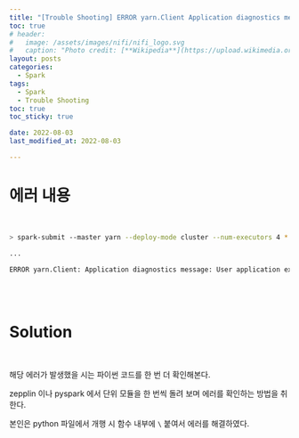 ```yaml
---
title: "[Trouble Shooting] ERROR yarn.Client Application diagnostics message User application exited with status 1"
toc: true
# header:
#   image: /assets/images/nifi/nifi_logo.svg
#   caption: "Photo credit: [**Wikipedia**](https://upload.wikimedia.org/wikipedia/commons/f/ff/Apache-nifi-logo.svg)"
layout: posts
categories:
  - Spark
tags:
  - Spark
  - Trouble Shooting
toc: true
toc_sticky: true

date: 2022-08-03
last_modified_at: 2022-08-03

---
```


# 에러 내용

<br>

```sh
> spark-submit --master yarn --deploy-mode cluster --num-executors 4 *.py

...

ERROR yarn.Client: Application diagnostics message: User application exited with status 1
```

<br><br>

# Solution

<br>

해당 에러가 발생했을 시는 파이썬 코드를 한 번 더 확인해본다.

zepplin 이나 pyspark 에서 단위 모듈을 한 번씩 돌려 보며 에러를 확인하는 방법을 취한다.

본인은 python 파일에서 개행 시 함수 내부에 `\` 붙여서 에러를 해결하였다.
<br><br>
